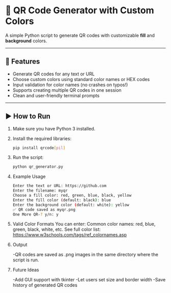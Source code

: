 # 🎨 QR Code Generator with Custom Colors

A simple Python script to generate QR codes with customizable **fill** and **background** colors.

---

## 🔧 Features

- Generate QR codes for any text or URL
- Choose custom colors using standard color names or HEX codes
- Input validation for color names (no crashes on typos!)
- Supports creating multiple QR codes in one session
- Clean and user-friendly terminal prompts

---

## ▶️ How to Run

1. Make sure you have Python 3 installed.
2. Install the required libraries:
   ```bash
   pip install qrcode[pil]
   
3. Run the script:
    ```bash
    python qr_generator.py

4. Example Usage
    ```bash
    Enter the text or URL: https://github.com
    Enter the filename: myqr
    Choose a fill color: red, green, blue, black, yellow
    Enter the fill color (default: black): blue
    Enter the background color (default: white): yellow
    ✅ QR code saved as myqr.png
    One More QR-? y/n: y

5. Valid Color Formats
  You can enter:
  Common color names: red, blue, green, black, white, etc.
  See full color list: https://www.w3schools.com/tags/ref_colornames.asp

6. Output
   
     -QR codes are saved as .png images in the same directory where the script is run.

8. Future Ideas
   
     -Add GUI support with tkinter
     -Let users set size and border width
     -Save history of generated QR codes



    
    




